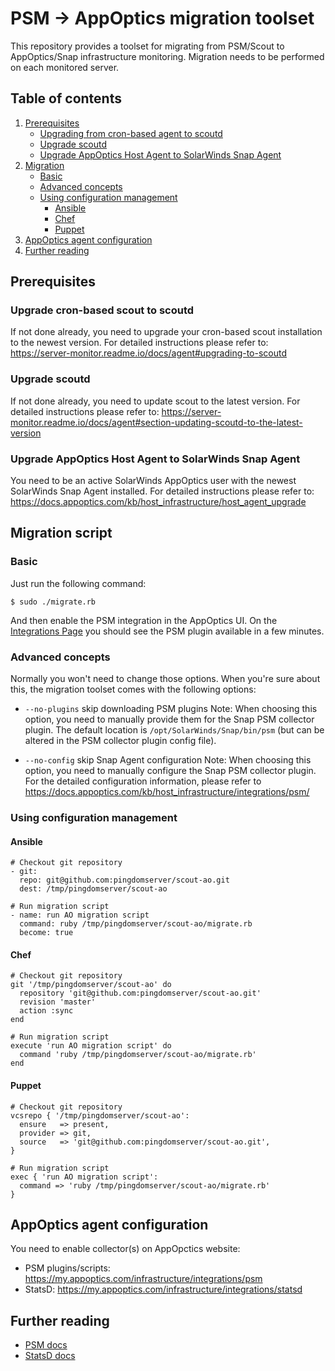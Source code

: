 # PSM -> AppOptics migration toolset

This repository provides a toolset for migrating from PSM/Scout to AppOptics/Snap infrastructure monitoring.
Migration needs to be performed on each monitored server.

## Table of contents

1. [Prerequisites](#prerequisites)
	- [Upgrading from cron-based agent to scoutd](#upgrade-cron-based-agent-to-scoutd)
	- [Upgrade scoutd](#upgrade-scoutd)
	- [Upgrade AppOptics Host Agent to SolarWinds Snap Agent](#upgrade-appoptics-host-agent-to-solarwinds-snap-agent)
2. [Migration](#migration-script)
	- [Basic](#basic)
	- [Advanced concepts](#advanced-concepts)
	- [Using configuration management](#using-configuration-management)
		- [Ansible](#ansible)
		- [Chef](#chef)
		- [Puppet](#puppet)
3. [AppOptics agent configuration](#appoptics-agent-configuration)
4. [Further reading](#further-reading)


## Prerequisites

### Upgrade cron-based scout to scoutd

If not done already, you need to upgrade your cron-based scout installation to the newest version.
For detailed instructions please refer to: https://server-monitor.readme.io/docs/agent#upgrading-to-scoutd

### Upgrade scoutd

If not done already, you need to update scout to the latest version.
For detailed instructions please refer to: https://server-monitor.readme.io/docs/agent#section-updating-scoutd-to-the-latest-version

### Upgrade AppOptics Host Agent to SolarWinds Snap Agent

You need to be an active SolarWinds AppOptics user with the newest SolarWinds Snap Agent installed.
For detailed instructions please refer to: https://docs.appoptics.com/kb/host_infrastructure/host_agent_upgrade

## Migration script

### Basic

Just run the following command:

	$ sudo ./migrate.rb

And then enable the PSM integration in the AppOptics UI. On the [Integrations Page](https://my.appoptics.com/infrastructure/integrations) you should see the PSM plugin available in a few minutes.

### Advanced concepts

Normally you won't need to change those options.
When you're sure about this, the migration toolset comes with the following options:

  * `--no-plugins`
skip downloading PSM plugins
Note: When choosing this option, you need to manually provide them for the Snap PSM collector plugin. The default location is `/opt/SolarWinds/Snap/bin/psm` (but can be altered in the PSM collector plugin config file).

  * `--no-config`
skip Snap Agent configuration
Note: When choosing this option, you need to manually configure the Snap PSM collector plugin. For the detailed configuration information, please refer to https://docs.appoptics.com/kb/host_infrastructure/integrations/psm/

### Using configuration management

#### Ansible
```
# Checkout git repository
- git:
  repo: git@github.com:pingdomserver/scout-ao.git
  dest: /tmp/pingdomserver/scout-ao

# Run migration script
- name: run AO migration script
  command: ruby /tmp/pingdomserver/scout-ao/migrate.rb
  become: true
```
#### Chef
```
# Checkout git repository
git '/tmp/pingdomserver/scout-ao' do
  repository 'git@github.com:pingdomserver/scout-ao.git'
  revision 'master'
  action :sync
end

# Run migration script
execute 'run AO migration script' do
  command 'ruby /tmp/pingdomserver/scout-ao/migrate.rb'
end
```
#### Puppet
```
# Checkout git repository
vcsrepo { '/tmp/pingdomserver/scout-ao':
  ensure   => present,
  provider => git,
  source   => 'git@github.com:pingdomserver/scout-ao.git',
}

# Run migration script
exec { 'run AO migration script':
  command => 'ruby /tmp/pingdomserver/scout-ao/migrate.rb'
}
```

## AppOptics agent configuration

You need to enable collector(s) on AppOpctics website:
* PSM plugins/scripts: https://my.appoptics.com/infrastructure/integrations/psm
* StatsD: https://my.appoptics.com/infrastructure/integrations/statsd

## Further reading

* [PSM docs](https://docs.appoptics.com/kb/host_infrastructure/integrations/psm)
* [StatsD docs](https://docs.appoptics.com/kb/host_infrastructure/integrations/tested/statsd)
